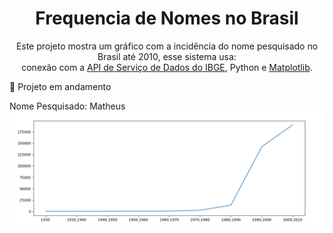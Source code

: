 <h1 align="center">Frequencia de Nomes no Brasil</h1>

<p align="center">Este projeto mostra um gráfico com a incidência do nome pesquisado no Brasil até 2010, esse sistema usa: <br>conexão com a <a href="https://servicodados.ibge.gov.br/api/docs/"> API de Serviço de Dados do IBGE</a>, Python e <a href="https://matplotlib.org/2.0.2/index.html">Matplotlib</a>.</p>

🚀 Projeto em andamento
<div>
<a>Nome Pesquisado: Matheus</a>
<img src="images/matheus_image.jpeg" alt="grafic">
</div>
